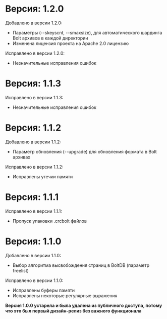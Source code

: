 Версия: 1.2.0
========

Добавлено в версии 1.2.0:

- Параметры (--skeyscnt, --smaxsize), для автоматического шардинга Bolt архивов в каждой директории
- Изменена лицензия проекта на Apache 2.0 лицензию

Исправлено в версии 1.2.0:

- Незначительные исправления ошибок

Версия: 1.1.3
========

Исправлено в версии 1.1.3:

- Незначительные исправления ошибок

Версия: 1.1.2
========

Добавлено в версии 1.1.2:

- Параметр обновления (--upgrade) для обновления формата в Bolt архивах

Исправлено в версии 1.1.2:

- Исправлены утечки памяти

Версия: 1.1.1
========

Исправлено в версии 1.1.1:

- Пропуск упаковки .crcbolt файлов

Версия: 1.1.0
========

Добавлено в версии 1.1.0:

- Выбор алгоритма высвобождения страниц в BoltDB (параметр freelist)

Исправлено в версии 1.1.0:

- Исправлены буферы памяти
- Исправлены некоторые регулярные выражения

**Версия 1.0.0 устарела и была удалена из публичного доступа, потому что это был первый дизайн-релиз без важного функционала**
